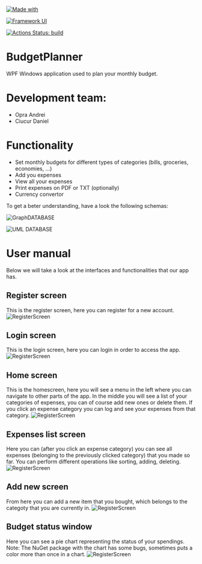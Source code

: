 [![Made with](https://img.shields.io/badge/Made%20with-.NET%20Core%205.0-blue)](https://dotnet.microsoft.com/download/dotnet/5.0)

[![Framework UI](https://img.shields.io/badge/Framework%20UI-WPF-yellow)](https://dotnet.microsoft.com/download/dotnet/3.1)


[![Actions Status: build](https://github.com/CiucurDaniel/BudgetPlannerWPF/actions/workflows/continuos_integration.yml/badge.svg)](https://github.com/CiucurDaniel/BudgetPlannerWPF/actions?query=workflow%3A%22.NET%20CI%20worlflow%22)

# BudgetPlanner
WPF Windows application used to plan your monthly budget.

# Development team:

* Opra Andrei
* Ciucur Daniel

# Functionality

* Set monthly budgets for different types of categories (bills, groceries, economies, ...)
* Add you expenses
* View all your expenses
* Print expenses on PDF or TXT (optionally)
* Currency convertor

To get a beter understanding, have a look the following schemas:

![GraphDATABASE](BudgetPlanner/Documentation/Images/graph_schema.png?raw=true "Graph Database")

![UML DATABASE](BudgetPlanner/Documentation/Images/UML.JPG?raw=true "UML Database")


# User manual

Below we will take a look at the interfaces and functionalities that our app has.


## Register screen

This is the register screen, here you can register for a new account.
![RegisterScreen](BudgetPlanner/Documentation/UserManual/register_window.PNG)


## Login screen
This is the login screen, here you can login in order to access the app.
![RegisterScreen](BudgetPlanner/Documentation/UserManual/register_window.PNG)


## Home screen

This is the homescreen, here you will see a menu in the left where you can navigate to other parts of the app. In the middle you will see a list of your categories of expenses, you can of course add new ones or delete them. If you click an expense category you can log and see your expenses from that category.
![RegisterScreen](BudgetPlanner/Documentation/UserManual/expenses_list_window.PNG)


## Expenses list screen

Here you can (after you click an expense category) you can see all expenses (belonging to the previously clicked category) that you made so far. You can perform different operations like sorting, adding, deleting.
![RegisterScreen](BudgetPlanner/Documentation/UserManual/expenses_list_window.PNG)


## Add new screen

From here you can add a new item that you bought, which belongs to the categoty that you are currently in. 
![RegisterScreen](BudgetPlanner/Documentation/UserManual/expenses_list_window.PNG)



## Budget status window

Here you can see a pie chart representing the status of your spendings. 
Note: The NuGet package with the chart has some bugs, sometimes puts a color more than once in a chart.
![RegisterScreen](BudgetPlanner/Documentation/UserManual/budget_status_window2.PNG)


